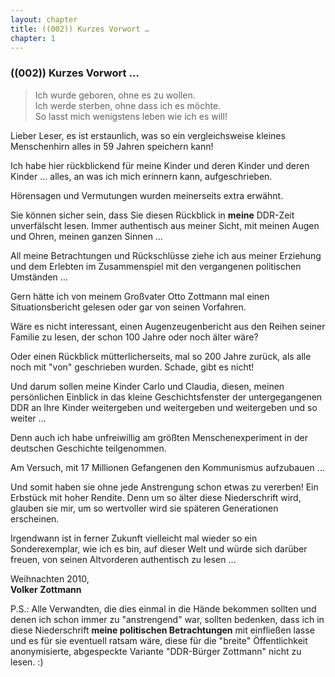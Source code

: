 ```yaml
---  
layout: chapter
title: ((002)) Kurzes Vorwort …
chapter: 1
---  
```


### ((002)) Kurzes Vorwort …

> Ich wurde geboren, ohne es zu wollen.  
> Ich werde sterben, ohne dass ich es möchte.  
> So lasst mich wenigstens leben wie ich es will!

Lieber Leser, es ist erstaunlich, was so ein vergleichsweise kleines
Menschenhirn alles in 59 Jahren speichern kann!

Ich habe hier rückblickend für meine Kinder und deren Kinder und deren Kinder
… alles, an was ich mich erinnern kann, aufgeschrieben.

Hörensagen und Vermutungen wurden meinerseits extra erwähnt.

Sie können sicher sein, dass Sie diesen Rückblick in **meine** DDR-Zeit
unverfälscht lesen. Immer authentisch aus meiner Sicht, mit meinen Augen und
Ohren, meinen ganzen Sinnen …

All meine Betrachtungen und Rückschlüsse ziehe ich aus meiner Erziehung und
dem Erlebten im Zusammenspiel mit den vergangenen politischen Umständen …

Gern hätte ich von meinem Großvater Otto Zottmann mal einen Situationsbericht
gelesen oder gar von seinen Vorfahren.

Wäre es nicht interessant, einen Augenzeugenbericht aus den Reihen seiner
Familie zu lesen, der schon 100 Jahre oder noch älter wäre?

Oder einen Rückblick mütterlicherseits, mal so 200 Jahre zurück, als alle noch
mit "von" geschrieben wurden.  Schade, gibt es nicht!

Und darum sollen meine Kinder Carlo und Claudia, diesen, meinen persönlichen
Einblick in das kleine Geschichtsfenster der untergegangenen DDR an Ihre
Kinder weitergeben und weitergeben und weitergeben und so weiter …

Denn auch ich habe unfreiwillig am größten Menschenexperiment in der deutschen
Geschichte teilgenommen.

Am Versuch, mit 17 Millionen Gefangenen den Kommunismus aufzubauen …

Und somit haben sie ohne jede Anstrengung schon etwas zu vererben! Ein
Erbstück mit hoher Rendite. Denn um so älter diese Niederschrift wird, glauben
sie mir, um so wertvoller wird sie späteren Generationen erscheinen.

Irgendwann ist in ferner Zukunft vielleicht mal wieder so ein Sonderexemplar,
wie ich es bin, auf dieser Welt und würde sich darüber freuen, von seinen
Altvorderen authentisch zu lesen …

Weihnachten 2010,  
**Volker Zottmann**

P.S.: Alle Verwandten, die dies einmal in die Hände bekommen sollten und denen
ich schon immer zu "anstrengend" war, sollten bedenken, dass ich in diese
Niederschrift **meine politischen Betrachtungen** mit einfließen lasse und es
für sie eventuell ratsam wäre, diese für die "breite" Öffentlichkeit
anonymisierte, abgespeckte Variante "DDR-Bürger Zottmann" nicht zu lesen. :)

